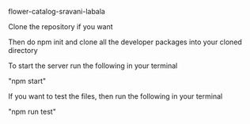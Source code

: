 flower-catalog-sravani-labala

Clone the repository if you want

Then do npm init and clone all the developer packages into your cloned directory

To start the server run the following in your terminal

"npm start"

If you want to test the files, then run the following in your terminal

"npm run test"
